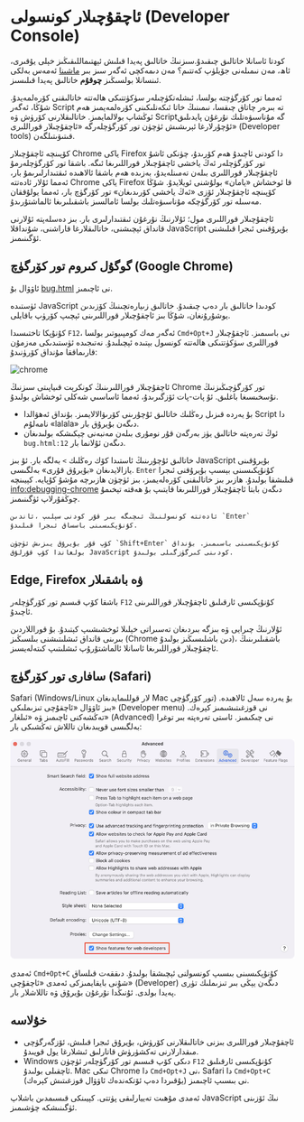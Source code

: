 # ئاچقۇچىلار كونسولى (Developer Console)

كودتا ئاسانلا خاتالىق چىقىدۇ.سىزنىڭ خاتالىق پەيدا قىلىش ئېھتىماللىقىڭىز خېلى يۇقىرى، ئاھ، مەن نىمىلەنى جۆيلۈپ كەتتىم؟ مەن دىمەكچى ئەگەر سىز بىر [ماشىنا](https://en.wikipedia.org/wiki/Bender_(Futurama)) ئەمەس بەلكى ئىنسانلا بولسىڭىز **چوقۇم** خاتالىق پەيدا قىلىسىز.

ئەمما تور كۆرگۈچتە بولسا، ئىشلەتكۈچىلەر سۈكۈتتىكى ھالەتتە خاتالىقنى كۆرەلمەيدۇ. شۇڭا، ئەگەر Script تە بىرەر چاتاق چىقسا، نىمىنىڭ خاتا ئىكەنلىكىنى كۆرەلمەيمىز ھەم ئوڭشاپ بولالمايمىز.
خاتالىقلارنى كۆرۈش ۋە Scriptگە مۇناسىۋەتلىك نۇرغۇن پايدىلىق ئۇچۇرلارغا ئېرىشىش ئۈچۈن تور كۆرگۈچلەرگە «ئاچقۇچىلار قوراللىرى» (Developer tools) قىتىۋىتىلگەن.

كۆپىنچە ئاچقۇچىلار Chrome ياكى Firefox دا كودنى ئاچىدۇ ھەم كۆرىدۇ، چۈنكى ئاشۇ تور كۆرگۈچلەر ئەڭ ياخشى ئاچقۇچىلار قوراللىرىغا ئىگە. باشقا تور كۆرگۈچلەرمۇ ئاچقۇچىلار قوراللىرى بىلەن تەمىنلەيدۇ، بەزىدە ھەم باشقا ئالاھىدە ئىقتىدارلىرىمۇ بار، ئەمما ئۇلار ئادەتتە Chrome ياكى Firefox قا ئوخشاش «يامان» بولۇشنى ئويلايدۇ. شۇڭا كۆپىنچە ئاچقۇچىلار ئۆزى «ئەڭ ياخشى كۆرىدىغان» تور كۆرگۈچ بار، ئەمما يولۇققان مەسىلە تور كۆرگۈچكە مۇناسىۋەتلىك بولسا ئامالسىز باشقىلىرىغا ئالماشتۇرىدۇ.

ئاچقۇچىلار قوراللىرى مول؛ ئۇلارنىڭ نۇرغۇن ئىقتىدارلىرى بار. بىز دەسلەپتە ئۇلارنى قانداق ئېچىشنى، خاتالىقلارغا قاراشنى، شۇنداقلا JavaScript بۇيرۇقىنى ئىجرا قىلىشنى ئۆگىنىمىز.

## گوگۇل كىروم تور كۆرگۈچ (Google Chrome) 

ئاۋۋال بۇ [bug.html](bug.html) نى ئاچىمىز.

ئۈستىدە JavaScript كودىدا خاتالىق بار دەپ چىقىدۇ. خاتالىق زىيارەتچىنىڭ كۆزىدىن يوشۇرۇنغان، شۇڭا بىز ئاچقۇچىلار قوراللىرىنى ئېچىپ كۆرۈپ باقايلى.

كۇنۇپكا تاختىسىدا `F12`، ئەگەر مەك كومپىيوتىر بولسا `Cmd+Opt+J` نى باسىمىز.
ئاچقۇچىلار قوراللىرى سۈكۈتتىكى ھالەتتە كونسول بېتىدە ئېچىلىدۇ.
نەتىجىدە ئۈستىدىكى مەزمۇن قارىماققا مۇنداق كۆرۈنىدۇ:

![chrome](chrome.png)

ئاچقۇچىلار قوراللىرىنىڭ كونكرېت قىياپىتى سىزنىڭ Chrome تور كۆرگۈچىڭىزنىڭ نۇسخىسىغا باغلىق. ئۇ پات-پات ئۆزگىرىدۇ، ئەمما ئاساسىي شەكلى ئوخشاش بولىدۇ.
- ؜بۇ يەردە قىزىل رەڭلىك خاتالىق ئۇچۇرىنى كۆرىۋالالايمىز. بۇنداق ئەھۋالدا Script دا نامەلۇم «lalala» دىگەن بۇيرۇق بار.
- ؜ئوڭ تەرەپتە خاتالىق يۈز بەرگەن قۇر نومۇرى بىلەن مەنبەنى چېكىشكە بولىدىغان `bug.html:12` دىگەن ئۇلانما بار.

خاتالىق ئۇچۇرىنىڭ ئاستىدا كۆك رەڭلىك `>` بەلگە بار. ئۇ بىز JavaScript بۇيرۇقىنى يازالايدىغان «بۇيرۇق قۇرى» بەلگىسى. `Enter` كۇنۇپكىسىنى بېسىپ بۇيرۇقنى ئىجرا قىلىشقا بولىدۇ.
ھازىر بىز خاتالىقنى كۆرەلەيمىز، بىز ئۈچۈن ھازىرچە مۇشۇ كۇپايە. كېيىنچە <info:debugging-chrome> دىگەن بابتا  ئاچقۇچىلار قوراللىرىغا قايتىپ بۇ ھەقتە تېخىمۇ چوڭقۇرلاپ ئۈگىنىمىز.

```smart header="كۆپ قۇرلۇق كود"
؜ئادەتتە كونسولنىڭ ئىچىگە بىر قۇر كودنى سېلىپ ،ئاندىن `Enter` كۇنۇپكىسىنى باسساق ئىجرا قىلىدۇ.

؜كۆپ قۇر بۇيرۇق يىزىش ئۈچۈن `Shift+Enter` كۇنۇپكىسىنى باسىمىز. بۇنداق بولغاندا كۆپ قۇرلۇق JavaScript كودىنى كىرگۈزگىلى بولىدۇ.
```



## ؜Edge, Firefox ۋە باشقىلار

باشقا كۆپ قىسىم تور كۆرگۈچلەر `F12` كۇنۇپكىسى ئارقىلىق ئاچقۇچىلار قوراللىرىنى ئاچىدۇ.

ئۇلارنىڭ چىرايى ۋە بىزگە بىردىغان تەسىراتى خېلىلا ئوخشىشىپ كېتىدۇ. بۇ قوراللاردىن بىرىنى قانداق ئىشلىتىشنى بىلسىڭىز (Chrome دىن باشلىسىڭىز بولىدۇ)، باشقىلىرىنىڭ ئاچقۇچىلار قوراللىرىغا ئاسانلا ئالماشتۇرۇپ ئىشلىتىپ كىتەلەيسىز.

## سافارى تور كۆرگۈچ (Safari)

؜Safari (Windows/Linux لار قوللىمايدىغان Mac تور كۆرگۈچى) بۇ يەردە سەل ئالاھىدە. بىز ئاۋۋال «ئاچقۇچى تىزىملىكى» (Developer menu) نى قوزغىتىشىمىز كېرەك.
تەڭشەكنى ئاچىمىز ۋە «ئىلغار» (Advanced) نى چىكىمىز. ئاستى تەرەپتە بىر توغرا بەلگىسى قويىدىغان تاللاش تەڭشىكى بار:

![safari](safari.png)

ئەمدى `Cmd+Opt+C` كۇنۇپكىسىنى بىسىپ كونسولنى ئېچىشقا بولىدۇ. دىققەت قىلساق شۇنى بايقايمىزكى ئەمدى «ئاچقۇچى» (Developer) دىگەن يېڭى بىر تىزىملىك تۈرى پەيدا بولدى. ئۇنىڭدا نۇرغۇن بۇيرۇق ۋە تاللاشلار بار.

## خۇلاسە

- ؜ئاچقۇچىلار قوراللىرى بىزنى خاتالىقلارنى كۆرۈش، بۇيرۇق ئىجرا قىلىش، ئۆزگەرگۈچى مىقدارلارنى تەكشۈرۈش قاتارلىق ئىشلارغا يول قويىدۇ.
- ؜Windows دىكى كۆپ قىسىم تور كۆرگۈچلەر ئۈچۈن `F12` كۇنۇپكىسى ئارقىلىق ئاچقىلى بولىدۇ. Mac تىكى Chrome دا `Cmd+Opt+J` نى، Safari دا `Cmd+Opt+C` (يۇقىردا دەپ ئۆتكەندەك ئاۋۋال قوزغىتىش كېرەك) نى بىسىپ ئاچىمىز.

ئەمدى مۇھىت تەييارلىقى پۈتتى. كېيىنكى قىسىمدىن باشلاپ JavaScript نىڭ ئۆزىنى ئۈگىنىشكە چۈشىمىز.
